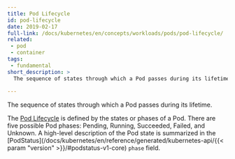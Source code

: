 ```yaml
---
title: Pod Lifecycle
id: pod-lifecycle
date: 2019-02-17
full-link: /docs/kubernetes/en/concepts/workloads/pods/pod-lifecycle/
related:
 - pod
 - container
tags:
 - fundamental
short_description: >
  The sequence of states through which a Pod passes during its lifetime.
 
---
```

 The sequence of states through which a Pod passes during its lifetime.

<!--more--> 

The [Pod Lifecycle](/docs/kubernetes/en/concepts/workloads/pods/pod-lifecycle/) is defined by the states or phases of a Pod. There are five possible Pod phases: Pending, Running, Succeeded, Failed, and Unknown. A high-level description of the Pod state is summarized in the [PodStatus](/docs/kubernetes/en/reference/generated/kubernetes-api/{{< param "version" >}}/#podstatus-v1-core) `phase` field.
